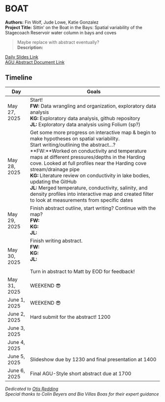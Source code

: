 # BOAT
**Authors:** Fin Wolf, Jude Lowe, Katie Gonzalez\
**Project Title:** Sittin’ on the Boat in the Bays: Spatial variability of the Stagecoach Reservoir water column in bays and coves

>Maybe replace with abstract eventually?\
**Description:**

[Daily Slides Link](https://docs.google.com/presentation/d/1EuON_ubTNge2zK6xclWC0R86vMqT2AaSYY39-BBsy38/edit?slide=id.g25846a4b5191903c_0#slide=id.g25846a4b5191903c_0)\
[AGU Abstract Document Link](https://docs.google.com/document/d/1wtGRIvyiCGJO4AiTk6FkhmpDdTv5TPpi1x-dwEx88zE/edit?tab=t.0)

## Timeline
| Day                  | Goals |
| ---                  |  ---  |
| May 27, 2025 | Start! <br> **FW:** Data wrangling and organization, exploratory data analysis <br> **KG:** Exploratory data analysis, github repository <br> **JL:** Exploratory data analysis using Folium (sp?)|
| May 28, 2025 | Get some more progress on interactive map & begin to make hypotheses on spatial variability.<br> Start writing/outlining the abstract...? <br> **FW:**Worked on conductivity and temperature maps at different pressures/depths in the Harding cove. Looked at full profiles near the Harding cove stream/drainage pipe <br> **KG:** Literature review on conductivity in lake bodies, updating the GitHub <br> **JL:** Merged temperature, conductivity, salinity, and density profiles into interactive map and created filter to look at measurements from specific dates|
| May 29, 2025 | Finish abstract outline, start writing? Continue with the map? <br> **FW:** <br> **KG:** <br> **JL:** |
| May 30, 2025 | Finish writing abstract. <br> **FW:** <br> **KG:** <br> **JL:** <br><br> Turn in abstract to Matt by EOD for feedback! |
| May 31, 2025 | WEEKEND 😎 |
| June 1, 2025 | WEEKEND 😎 |
| June 2, 2025 | Hard submit for the abstract! 1200 |
| June 3, 2025 |  |
| June 4, 2025 |  |
| June 5, 2025 | Slideshow due by 1230 and final presentation at 1400 |
| June 6, 2025 | Final AGU-Style short abstract due at 1700 |

*Dedicated to [Otis Redding](https://open.spotify.com/track/3zBhihYUHBmGd2bcQIobrF)* \
*Special thanks to Colin Beyers and Bia Villas Boas for their expert guidance*

